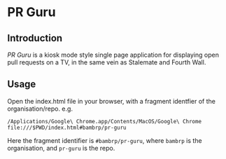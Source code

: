 # PR Guru
## Introduction
*PR Guru* is a kiosk mode style single page application for displaying open pull requests on a TV, in the same vein as Stalemate and Fourth Wall.

## Usage
Open the index.html file in your browser, with a fragment identfier of the organisation/repo. e.g.
```
/Applications/Google\ Chrome.app/Contents/MacOS/Google\ Chrome file:///$PWD/index.html#bambrp/pr-guru
```
Here the fragment identifier is `#bambrp/pr-guru`, where `bambrp` is the organisation, and `pr-guru` is the repo.